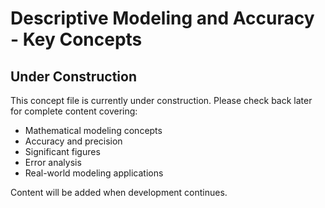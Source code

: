 # Descriptive Modeling and Accuracy - Key Concepts

## Under Construction

This concept file is currently under construction. Please check back later for complete content covering:

- Mathematical modeling concepts
- Accuracy and precision
- Significant figures
- Error analysis
- Real-world modeling applications

Content will be added when development continues.